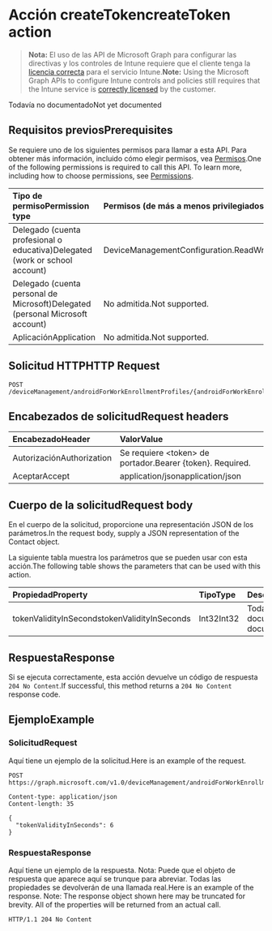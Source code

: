 # <a name="createtoken-action"></a><span data-ttu-id="6f13c-101">Acción createToken</span><span class="sxs-lookup"><span data-stu-id="6f13c-101">createToken action</span></span>

> <span data-ttu-id="6f13c-102">**Nota:** El uso de las API de Microsoft Graph para configurar las directivas y los controles de Intune requiere que el cliente tenga la [licencia correcta](https://go.microsoft.com/fwlink/?linkid=839381) para el servicio Intune.</span><span class="sxs-lookup"><span data-stu-id="6f13c-102">**Note:** Using the Microsoft Graph APIs to configure Intune controls and policies still requires that the Intune service is [correctly licensed](https://go.microsoft.com/fwlink/?linkid=839381) by the customer.</span></span>

<span data-ttu-id="6f13c-103">Todavía no documentado</span><span class="sxs-lookup"><span data-stu-id="6f13c-103">Not yet documented</span></span>
## <a name="prerequisites"></a><span data-ttu-id="6f13c-104">Requisitos previos</span><span class="sxs-lookup"><span data-stu-id="6f13c-104">Prerequisites</span></span>
<span data-ttu-id="6f13c-p101">Se requiere uno de los siguientes permisos para llamar a esta API. Para obtener más información, incluido cómo elegir permisos, vea [Permisos](../../../concepts/permissions_reference.md).</span><span class="sxs-lookup"><span data-stu-id="6f13c-p101">One of the following permissions is required to call this API. To learn more, including how to choose permissions, see [Permissions](../../../concepts/permissions_reference.md).</span></span>

|<span data-ttu-id="6f13c-107">Tipo de permiso</span><span class="sxs-lookup"><span data-stu-id="6f13c-107">Permission type</span></span>|<span data-ttu-id="6f13c-108">Permisos (de más a menos privilegiados)</span><span class="sxs-lookup"><span data-stu-id="6f13c-108">Permissions (from least to most privileged)</span></span>|
|:---|:---|
|<span data-ttu-id="6f13c-109">Delegado (cuenta profesional o educativa)</span><span class="sxs-lookup"><span data-stu-id="6f13c-109">Delegated (work or school account)</span></span>|<span data-ttu-id="6f13c-110">DeviceManagementConfiguration.ReadWrite.All</span><span class="sxs-lookup"><span data-stu-id="6f13c-110">DeviceManagementConfiguration.ReadWrite.All</span></span>|
|<span data-ttu-id="6f13c-111">Delegado (cuenta personal de Microsoft)</span><span class="sxs-lookup"><span data-stu-id="6f13c-111">Delegated (personal Microsoft account)</span></span>|<span data-ttu-id="6f13c-112">No admitida.</span><span class="sxs-lookup"><span data-stu-id="6f13c-112">Not supported.</span></span>|
|<span data-ttu-id="6f13c-113">Aplicación</span><span class="sxs-lookup"><span data-stu-id="6f13c-113">Application</span></span>|<span data-ttu-id="6f13c-114">No admitida.</span><span class="sxs-lookup"><span data-stu-id="6f13c-114">Not supported.</span></span>|

## <a name="http-request"></a><span data-ttu-id="6f13c-115">Solicitud HTTP</span><span class="sxs-lookup"><span data-stu-id="6f13c-115">HTTP Request</span></span>
<!-- {
  "blockType": "ignored"
}
-->
``` http
POST /deviceManagement/androidForWorkEnrollmentProfiles/{androidForWorkEnrollmentProfileId}/createToken
```

## <a name="request-headers"></a><span data-ttu-id="6f13c-116">Encabezados de solicitud</span><span class="sxs-lookup"><span data-stu-id="6f13c-116">Request headers</span></span>
|<span data-ttu-id="6f13c-117">Encabezado</span><span class="sxs-lookup"><span data-stu-id="6f13c-117">Header</span></span>|<span data-ttu-id="6f13c-118">Valor</span><span class="sxs-lookup"><span data-stu-id="6f13c-118">Value</span></span>|
|:---|:---|
|<span data-ttu-id="6f13c-119">Autorización</span><span class="sxs-lookup"><span data-stu-id="6f13c-119">Authorization</span></span>|<span data-ttu-id="6f13c-120">Se requiere &lt;token&gt; de portador.</span><span class="sxs-lookup"><span data-stu-id="6f13c-120">Bearer {token}. Required.</span></span>|
|<span data-ttu-id="6f13c-121">Aceptar</span><span class="sxs-lookup"><span data-stu-id="6f13c-121">Accept</span></span>|<span data-ttu-id="6f13c-122">application/json</span><span class="sxs-lookup"><span data-stu-id="6f13c-122">application/json</span></span>|

## <a name="request-body"></a><span data-ttu-id="6f13c-123">Cuerpo de la solicitud</span><span class="sxs-lookup"><span data-stu-id="6f13c-123">Request body</span></span>
<span data-ttu-id="6f13c-124">En el cuerpo de la solicitud, proporcione una representación JSON de los parámetros.</span><span class="sxs-lookup"><span data-stu-id="6f13c-124">In the request body, supply a JSON representation of the Contact object.</span></span>

<span data-ttu-id="6f13c-125">La siguiente tabla muestra los parámetros que se pueden usar con esta acción.</span><span class="sxs-lookup"><span data-stu-id="6f13c-125">The following table shows the parameters that can be used with this action.</span></span>

|<span data-ttu-id="6f13c-126">Propiedad</span><span class="sxs-lookup"><span data-stu-id="6f13c-126">Property</span></span>|<span data-ttu-id="6f13c-127">Tipo</span><span class="sxs-lookup"><span data-stu-id="6f13c-127">Type</span></span>|<span data-ttu-id="6f13c-128">Descripción</span><span class="sxs-lookup"><span data-stu-id="6f13c-128">Description</span></span>|
|:---|:---|:---|
|<span data-ttu-id="6f13c-129">tokenValidityInSeconds</span><span class="sxs-lookup"><span data-stu-id="6f13c-129">tokenValidityInSeconds</span></span>|<span data-ttu-id="6f13c-130">Int32</span><span class="sxs-lookup"><span data-stu-id="6f13c-130">Int32</span></span>|<span data-ttu-id="6f13c-131">Todavía no documentado</span><span class="sxs-lookup"><span data-stu-id="6f13c-131">Not yet documented</span></span>|



## <a name="response"></a><span data-ttu-id="6f13c-132">Respuesta</span><span class="sxs-lookup"><span data-stu-id="6f13c-132">Response</span></span>
<span data-ttu-id="6f13c-133">Si se ejecuta correctamente, esta acción devuelve un código de respuesta `204 No Content`.</span><span class="sxs-lookup"><span data-stu-id="6f13c-133">If successful, this method returns a `204 No Content` response code.</span></span>

## <a name="example"></a><span data-ttu-id="6f13c-134">Ejemplo</span><span class="sxs-lookup"><span data-stu-id="6f13c-134">Example</span></span>
### <a name="request"></a><span data-ttu-id="6f13c-135">Solicitud</span><span class="sxs-lookup"><span data-stu-id="6f13c-135">Request</span></span>
<span data-ttu-id="6f13c-136">Aquí tiene un ejemplo de la solicitud.</span><span class="sxs-lookup"><span data-stu-id="6f13c-136">Here is an example of the request.</span></span>
``` http
POST https://graph.microsoft.com/v1.0/deviceManagement/androidForWorkEnrollmentProfiles/{androidForWorkEnrollmentProfileId}/createToken

Content-type: application/json
Content-length: 35

{
  "tokenValidityInSeconds": 6
}
```

### <a name="response"></a><span data-ttu-id="6f13c-137">Respuesta</span><span class="sxs-lookup"><span data-stu-id="6f13c-137">Response</span></span>
<span data-ttu-id="6f13c-p102">Aquí tiene un ejemplo de la respuesta. Nota: Puede que el objeto de respuesta que aparece aquí se trunque para abreviar. Todas las propiedades se devolverán de una llamada real.</span><span class="sxs-lookup"><span data-stu-id="6f13c-p102">Here is an example of the response. Note: The response object shown here may be truncated for brevity. All of the properties will be returned from an actual call.</span></span>
``` http
HTTP/1.1 204 No Content
```



